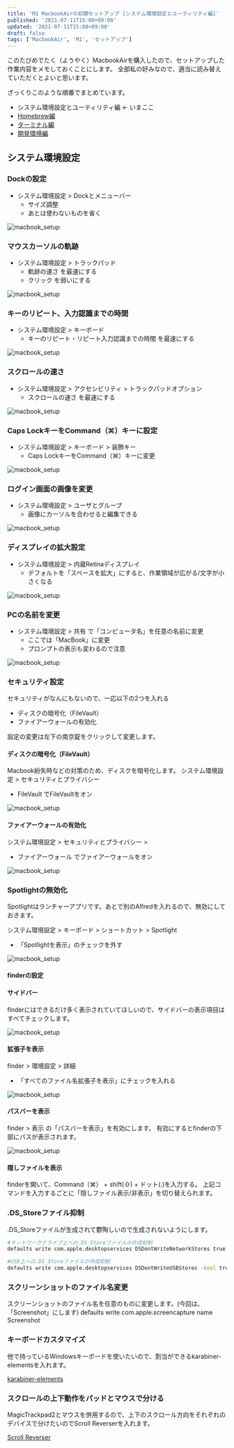```yaml
---
title: 'M1 MacbookAirの初期セットアップ [システム環境設定とユーティリティ編]'
published: '2021-07-11T15:00+09:00'
updated: '2021-07-11T15:00+09:00'
draft: false
tags: ['MacbookAir', 'M1', 'セットアップ']
---
```


このたびめでたく（ようやく）MacbookAirを購入したので、セットアップした作業内容をメモしておくことにします。
全部私の好みなので、適当に読み替えていただくとよいと思います。

ざっくりこのような順番でまとめています。

- システム環境設定とユーティリティ編 ← いまここ
- [Homebrew編](https://gg-box.com/2021_07/2021_07_12_macbook_setup_homebrew/)
- [ターミナル編](https://gg-box.com/2021_07/2021_07_18_macbook_setup_tarminal/)
- [開発環境編](https://gg-box.com/2021_07/2021_07_20_macbook_setup_dev/)

## システム環境設定

### Dockの設定

- システム環境設定 > Dockとメニューバー
    - サイズ調整
    - あとは使わないものを省く

![macbook_setup](./macbook_setup/dock.png)

### マウスカーソルの軌跡

- システム環境設定 > トラックパッド
    - 軌跡の速さ を最速にする
    - クリック を弱いにする

![macbook_setup](./macbook_setup/trackpad.png)

### キーのリピート、入力認識までの時間

- システム環境設定 > キーボード
    - キーのリピート・リピート入力認識までの時間 を最速にする

![macbook_setup](./macbook_setup/keybord.png)

### スクロールの速さ

- システム環境設定 > アクセシビリティ > トラックパッドオプション
    - スクロールの速さ を最速にする

![macbook_setup](./macbook_setup/scroll.png)

### Caps LockキーをCommand（⌘）キーに設定

- システム環境設定 > キーボード > 装飾キー
    - Caps LockキーをCommand（⌘）キーに変更

![macbook_setup](./macbook_setup/capsLock.png)

### ログイン画面の画像を変更

- システム環境設定 > ユーザとグループ
    - 画像にカーソルを合わせると編集できる 

![macbook_setup](./macbook_setup/user.png)

### ディスプレイの拡大設定

- システム環境設定 > 内蔵Retinaディスプレイ
    - デフォルトを「スペースを拡大」にすると、作業領域が広がる/文字が小さくなる

![macbook_setup](./macbook_setup/display.png)

### PCの名前を変更

- システム環境設定 > 共有 で「コンピュータ名」を任意の名前に変更
    - ここでは「MacBook」に変更
    - プロンプトの表示も変わるので注意

![macbook_setup](./macbook_setup/pcname.png)

### セキュリティ設定

セキュリティがなんにもないので、一応以下の2つを入れる

- ディスクの暗号化（FileVault）
- ファイアーウォールの有効化

設定の変更は左下の南京錠をクリックして変更します。

#### ディスクの暗号化（FileVault）

Macbook紛失時などの対策のため、ディスクを暗号化します。
システム環境設定 > セキュリティとプライバシー
- FileVault でFileVaultをオン

![macbook_setup](./macbook_setup/fileVault.png)

#### ファイアーウォールの有効化

システム環境設定 > セキュリティとプライバシー > 
- ファイアーウォール でファイアーウォールをオン

![macbook_setup](./macbook_setup/fire.png)

### Spotlightの無効化

Spotlightはランチャーアプリです。あとで別のAlfredを入れるので、無効にしておきます。

システム環境設定 > キーボード > ショートカット > Spotlight 
- 「Spotlightを表示」のチェックを外す

![macbook_setup](./macbook_setup/spotlight.png)

#### finderの設定

#### サイドバー
finderにはできるだけ多く表示されていてほしいので、サイドバーの表示項目はすべてチェックします。

![macbook_setup](./macbook_setup/finder.png)

#### 拡張子を表示

finder > 環境設定 > 詳細
- 「すべてのファイル名拡張子を表示」にチェックを入れる

![macbook_setup](./macbook_setup/kakucyousi.png)

#### パスバーを表示

finder > 表示 の「パスバーを表示」を有効にします。
有効にするとfinderの下部にパスが表示されます。

![macbook_setup](./macbook_setup/pathbar.png)

#### 隠しファイルを表示

finderを開いて、Command（⌘） + shift(⇧) + ドット(.)を入力する。
上記コマンドを入力するごとに「隠しファイル表示/非表示」を切り替えられます。

### .DS_Storeファイル抑制
.DS_Storeファイルが生成されて鬱陶しいので生成されないようにします。

```bash
#ネットワークドライブ上への.DS_Storeファイルの作成抑制
defaults write com.apple.desktopservices DSDontWriteNetworkStores true

#USB上への.DS_Storeファイルの作成抑制
defaults write com.apple.desktopservices DSDontWriteUSBStores -bool true
```


### スクリーンショットのファイル名変更

スクリーンショットのファイル名を任意のものに変更します。(今回は、「Screenshot」にします)
defaults write com.apple.screencapture name Screenshot


### キーボードカスタマイズ

他で持っているWindowsキーボードを使いたいので、割当ができるkarabiner-elementsを入れます。

[karabiner-elements](https://karabiner-elements.pqrs.org/)

### スクロールの上下動作をパッドとマウスで分ける

MagicTrackpad2とマウスを併用するので、上下のスクロール方向をそれぞれのデバイスで分けたいのでScroll Reverserを入れます。

[Scroll Reverser](https://pilotmoon.com/scrollreverser/)